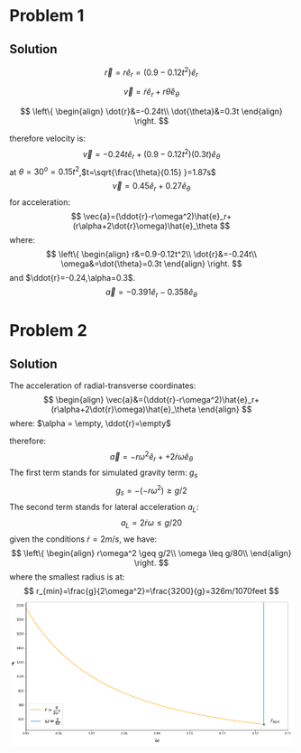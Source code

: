# Problem 1

## Solution

$$
\vec{r}=r\hat{e}_r=(0.9-0.12t^2)\hat{e}_r
$$

$$
\vec{v}=\dot{r}\hat{e}_r+r\dot{\theta}\hat{e}_\theta
$$

$$
\left\{
\begin{align}
\dot{r}&=-0.24t\\
\dot{\theta}&=0.3t
\end{align}
\right.
$$

therefore velocity is:
$$
\vec{v}=-0.24t\hat{e}_r+(0.9-0.12t^2)(0.3t)\hat{e}_\theta
$$
at $\theta=30^o=0.15t^2$,$t=\sqrt{\frac{\theta}{0.15} }=1.87s$
$$
\vec{v}=0.45\hat{e}_r+0.27\hat{e}_\theta
$$
for acceleration:
$$
\vec{a}=(\ddot{r}-r\omega^2)\hat{e}_r+(r\alpha+2\dot{r}\omega)\hat{e}_\theta
$$
where:
$$
\left\{
\begin{align}
r&=0.9-0.12t^2\\
\dot{r}&=-0.24t\\
\omega&=\dot{\theta}=0.3t
\end{align}
\right.
$$
and $\ddot{r}=-0.24,\alpha=0.3$. 
$$
\vec{a}=-0.391\hat{e}_r-0.358\hat{e}_\theta
$$


# Problem 2

## Solution

The acceleration of radial-transverse coordinates:
$$
\begin{align}
\vec{a}&=(\ddot{r}-r\omega^2)\hat{e}_r+(r\alpha+2\dot{r}\omega)\hat{e}_\theta
\end{align}
$$
where: $\alpha = \empty, \ddot{r}=\empty$

therefore:
$$
\vec{a}=-r\omega^2\hat{e}_r++2\dot{r}\omega\hat{e}_\theta
$$
The first term stands for simulated gravity term: $g_s$
$$
g_s=-(-r\omega^2)\geq g/2
$$
The second term stands for lateral acceleration $a_L$:
$$
a_L=2\dot{r}\omega\leq g/20
$$
given the conditions $\dot{r}=2m/s$, we have:
$$
\left\{
\begin{align}
r\omega^2 \geq g/2\\
\omega \leq g/80\\
\end{align}
\right.
$$
where the smallest radius is at:
$$
r_{min}=\frac{g}{2\omega^2}=\frac{3200}{g}=326m/1070feet
$$
![plot](output2.png)

